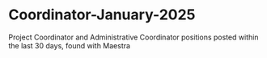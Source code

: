 # Coordinator-January-2025
Project Coordinator and Administrative Coordinator positions posted within the last 30 days, found with Maestra
